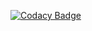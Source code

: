 [![Codacy Badge](https://app.codacy.com/project/badge/Grade/690db89540074a9e81995921f6bc5271)](https://www.codacy.com/manual/gabe-stier/raspberry-pi-monitor?utm_source=github.com&amp;utm_medium=referral&amp;utm_content=gabe-stier/raspberry-pi-monitor&amp;utm_campaign=Badge_Grade)
